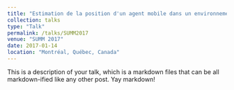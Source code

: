 ```yaml
---
title: "Estimation de la position d'un agent mobile dans un environnement bornée grâce aux modèles de Markov cachés."
collection: talks
type: "Talk"
permalink: /talks/SUMM2017
venue: "SUMM 2017"
date: 2017-01-14
location: "Montréal, Québec, Canada"
---
```


This is a description of your talk, which is a markdown files that can be all markdown-ified like any other post. Yay markdown!
